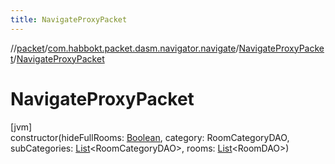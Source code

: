 ```yaml
---
title: NavigateProxyPacket
---
```

//[packet](../../../index.html)/[com.habbokt.packet.dasm.navigator.navigate](../index.html)/[NavigateProxyPacket](index.html)/[NavigateProxyPacket](-navigate-proxy-packet.html)



# NavigateProxyPacket



[jvm]\
constructor(hideFullRooms: [Boolean](https://kotlinlang.org/api/latest/jvm/stdlib/kotlin/-boolean/index.html), category: RoomCategoryDAO, subCategories: [List](https://kotlinlang.org/api/latest/jvm/stdlib/kotlin.collections/-list/index.html)&lt;RoomCategoryDAO&gt;, rooms: [List](https://kotlinlang.org/api/latest/jvm/stdlib/kotlin.collections/-list/index.html)&lt;RoomDAO&gt;)




